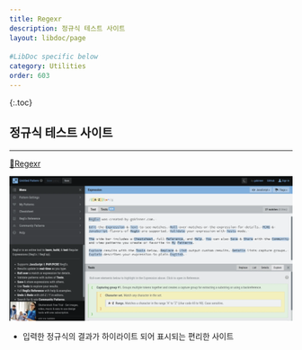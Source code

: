 ```yaml
---
title: Regexr
description: 정규식 테스트 사이트
layout: libdoc/page

#LibDoc specific below
category: Utilities
order: 603
---
```

{:.toc}
## 정규식 테스트 사이트
---
[🔗Regexr](https://regexr.com/)

![](/assets/utilities/Utilities_603_regexr/Utilities_603_regexr.webp)

* 입력한 정규식의 결과가 하이라이트 되어 표시되는 편리한 사이트